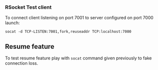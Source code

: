 ### RSocket Test client

To connect client listening on port 7001 to server configured on port 7000 launch:
```shell script
socat -d TCP-LISTEN:7001,fork,reuseaddr TCP:localhost:7000
```

## Resume feature
To test resume feature play with `socat` command given previously to fake connection loss.

